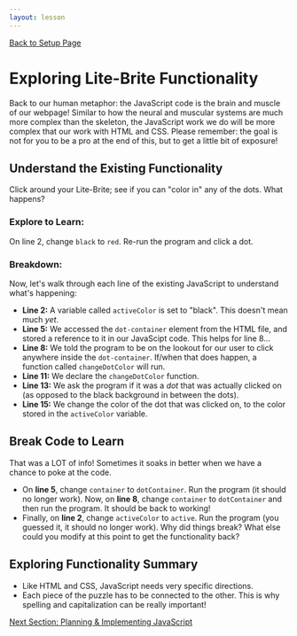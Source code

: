 ```yaml
---
layout: lesson
---
```


<a href="../">Back to Setup Page</a>

# Exploring Lite-Brite Functionality

Back to our human metaphor: the JavaScript code is the brain and muscle of our webpage! Similar to how the neural and muscular systems are much more complex than the skeleton, the JavaScript work we do will be more complex that our work with HTML and CSS. Please remember: the goal is not for you to be a pro at the end of this, but to get a little bit of exposure!

## Understand the Existing Functionality

Click around your Lite-Brite; see if you can "color in" any of the dots. What happens?

### Explore to Learn:

On line 2, change `black` to `red`. Re-run the program and click a dot.

### Breakdown:

Now, let's walk through each line of the existing JavaScript to understand what's happening:
- **Line 2:** A variable called `activeColor` is set to "black". This doesn't mean much _yet_.
- **Line 5:** We accessed the `dot-container` element from the HTML file, and stored a reference to it in our JavaScipt code. This helps for line 8...
- **Line 8:** We told the program to be on the lookout for our user to click anywhere inside the `dot-container`. If/when that does happen, a function called `changeDotColor` will run.
- **Line 11:** We declare the `changeDotColor` function.
- **Line 13:** We ask the program if it was a _dot_ that was actually clicked on (as opposed to the black background in between the dots).
- **Line 15:** We change the color of the dot that was clicked on, to the color stored in the `activeColor` variable.


<div class="try-it-new">
  <h2>Break Code to Learn</h2>
  <p>That was a LOT of info! Sometimes it soaks in better when we have a chance to poke at the code.</p>
  <ul>
    <li>On <strong>line 5</strong>, change <code class="try-it-code">container</code> to <code class="try-it-code">dotContainer</code>. Run the program (it should no longer work). Now, on <strong>line 8</strong>, change <code class="try-it-code">container</code> to <code class="try-it-code">dotContainer</code> and then run the program. It should be back to working!</li>
    <li>Finally, on <strong>line 2</strong>, change <code class="try-it-code">activeColor</code> to <code class="try-it-code">active</code>. Run the program (you guessed it, it should no longer work). Why did things break? What else could you modify at this point to get the functionality back?</li>
  </ul>
</div>

## Exploring Functionality Summary

- Like HTML and CSS, JavaScript needs very specific directions.
- Each piece of the puzzle has to be connected to the other. This is why spelling and capitalization can be really important!

<a href="../js-2">Next Section: Planning & Implementing JavaScript</a>
